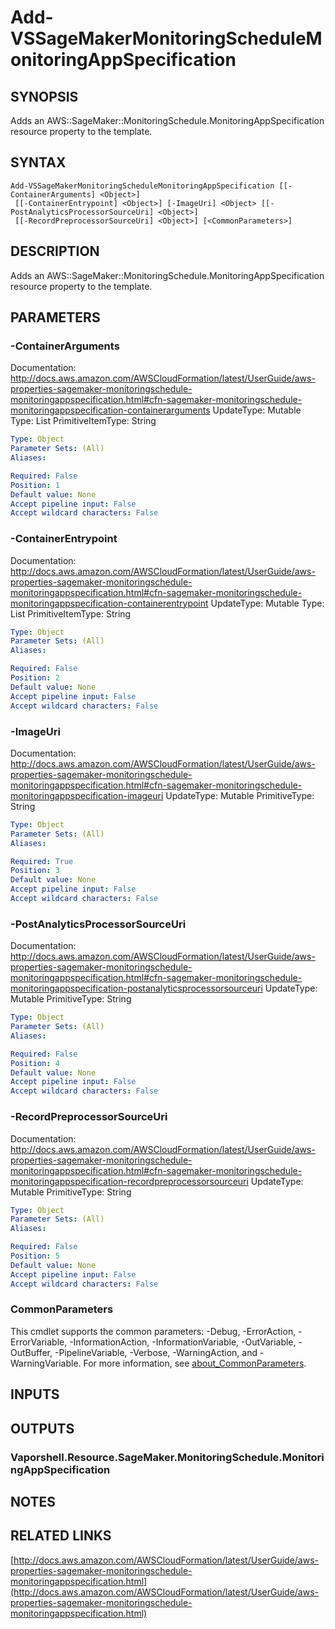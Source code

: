 # Add-VSSageMakerMonitoringScheduleMonitoringAppSpecification

## SYNOPSIS
Adds an AWS::SageMaker::MonitoringSchedule.MonitoringAppSpecification resource property to the template.

## SYNTAX

```
Add-VSSageMakerMonitoringScheduleMonitoringAppSpecification [[-ContainerArguments] <Object>]
 [[-ContainerEntrypoint] <Object>] [-ImageUri] <Object> [[-PostAnalyticsProcessorSourceUri] <Object>]
 [[-RecordPreprocessorSourceUri] <Object>] [<CommonParameters>]
```

## DESCRIPTION
Adds an AWS::SageMaker::MonitoringSchedule.MonitoringAppSpecification resource property to the template.

## PARAMETERS

### -ContainerArguments
Documentation: http://docs.aws.amazon.com/AWSCloudFormation/latest/UserGuide/aws-properties-sagemaker-monitoringschedule-monitoringappspecification.html#cfn-sagemaker-monitoringschedule-monitoringappspecification-containerarguments
UpdateType: Mutable
Type: List
PrimitiveItemType: String

```yaml
Type: Object
Parameter Sets: (All)
Aliases:

Required: False
Position: 1
Default value: None
Accept pipeline input: False
Accept wildcard characters: False
```

### -ContainerEntrypoint
Documentation: http://docs.aws.amazon.com/AWSCloudFormation/latest/UserGuide/aws-properties-sagemaker-monitoringschedule-monitoringappspecification.html#cfn-sagemaker-monitoringschedule-monitoringappspecification-containerentrypoint
UpdateType: Mutable
Type: List
PrimitiveItemType: String

```yaml
Type: Object
Parameter Sets: (All)
Aliases:

Required: False
Position: 2
Default value: None
Accept pipeline input: False
Accept wildcard characters: False
```

### -ImageUri
Documentation: http://docs.aws.amazon.com/AWSCloudFormation/latest/UserGuide/aws-properties-sagemaker-monitoringschedule-monitoringappspecification.html#cfn-sagemaker-monitoringschedule-monitoringappspecification-imageuri
UpdateType: Mutable
PrimitiveType: String

```yaml
Type: Object
Parameter Sets: (All)
Aliases:

Required: True
Position: 3
Default value: None
Accept pipeline input: False
Accept wildcard characters: False
```

### -PostAnalyticsProcessorSourceUri
Documentation: http://docs.aws.amazon.com/AWSCloudFormation/latest/UserGuide/aws-properties-sagemaker-monitoringschedule-monitoringappspecification.html#cfn-sagemaker-monitoringschedule-monitoringappspecification-postanalyticsprocessorsourceuri
UpdateType: Mutable
PrimitiveType: String

```yaml
Type: Object
Parameter Sets: (All)
Aliases:

Required: False
Position: 4
Default value: None
Accept pipeline input: False
Accept wildcard characters: False
```

### -RecordPreprocessorSourceUri
Documentation: http://docs.aws.amazon.com/AWSCloudFormation/latest/UserGuide/aws-properties-sagemaker-monitoringschedule-monitoringappspecification.html#cfn-sagemaker-monitoringschedule-monitoringappspecification-recordpreprocessorsourceuri
UpdateType: Mutable
PrimitiveType: String

```yaml
Type: Object
Parameter Sets: (All)
Aliases:

Required: False
Position: 5
Default value: None
Accept pipeline input: False
Accept wildcard characters: False
```

### CommonParameters
This cmdlet supports the common parameters: -Debug, -ErrorAction, -ErrorVariable, -InformationAction, -InformationVariable, -OutVariable, -OutBuffer, -PipelineVariable, -Verbose, -WarningAction, and -WarningVariable. For more information, see [about_CommonParameters](http://go.microsoft.com/fwlink/?LinkID=113216).

## INPUTS

## OUTPUTS

### Vaporshell.Resource.SageMaker.MonitoringSchedule.MonitoringAppSpecification
## NOTES

## RELATED LINKS

[http://docs.aws.amazon.com/AWSCloudFormation/latest/UserGuide/aws-properties-sagemaker-monitoringschedule-monitoringappspecification.html](http://docs.aws.amazon.com/AWSCloudFormation/latest/UserGuide/aws-properties-sagemaker-monitoringschedule-monitoringappspecification.html)

